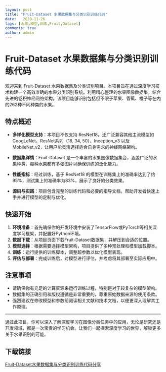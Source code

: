 ```yaml
---
layout: post
title: "Fruit-Dataset 水果数据集与分类识别训练代码"
date:   2020-11-26
tags: [水果,模型,训练,Fruit,Dataset]
comments: true
author: admin
---
```

# Fruit-Dataset 水果数据集与分类识别训练代码

欢迎来到 Fruit-Dataset 水果数据集及分类识别项目。本项目旨在通过深度学习技术构建一个高效准确的水果分类识别系统。利用精心整理的水果图像数据集，结合先进的卷积神经网络架构，该项目能够识别包括但不限于苹果、香蕉、橙子等在内的262种不同种类的水果。

## 特点概述

- **多样化模型支持**：本项目不仅支持 ResNet18，还广泛兼容其他主流模型如 GoogLeNet、ResNet系列（18, 34, 50）、Inception_v3 以及 MobileNet_v2，让用户能灵活选择适合自身需求的神经网络架构。
  
- **数据集详情**：Fruit-Dataset 是一个丰富的水果图像数据集合，涵盖广泛的水果种类，每种水果都有多张图片以确保训练的泛化能力。
  
- **性能指标**：经过训练，基于 ResNet18 的模型在训练集上的准确率达到了约95%，测试集上的准确率为83%，展示了良好的分类效果。
  
- **源码与实践**：项目包含完整的训练代码和必要的指导文档，帮助开发者快速上手并进行模型的定制与优化。

## 快速开始

1. **环境准备**：首先确保你的开发环境中安装了TensorFlow或PyTorch等相关深度学习框架，并配置好Python环境。
2. **数据下载**：从项目页面下载Fruit-Dataset数据集，并解压到合适的位置。
3. **模型选择**：根据需要选择模型架构，项目提供了多种预处理和模型加载脚本。
4. **训练**：运行提供的训练脚本，调整超参数以优化模型表现。
5. **评估与部署**：完成训练后，对模型进行评估，并考虑将其部署至实际应用中。

## 注意事项

- 请确保你有充足的计算资源来运行训练过程，特别是对于较复杂的模型架构。
- 数据集的正确引用和版权遵循是非常重要的，尊重原始数据来源的使用条款。
- 强烈建议在修改模型和参数前阅读相关文献和技术文档，以便更深入理解其工作原理。

---

通过此项目，你可以深入了解深度学习在图像分类任务中的应用，无论是研究还是开发领域，都是一次宝贵的学习机会。让我们一起探索深度学习的世界，解锁更多关于水果识别的可能。

## 下载链接

[Fruit-Dataset水果数据集与分类识别训练代码分享](https://pan.quark.cn/s/824b00017d65)